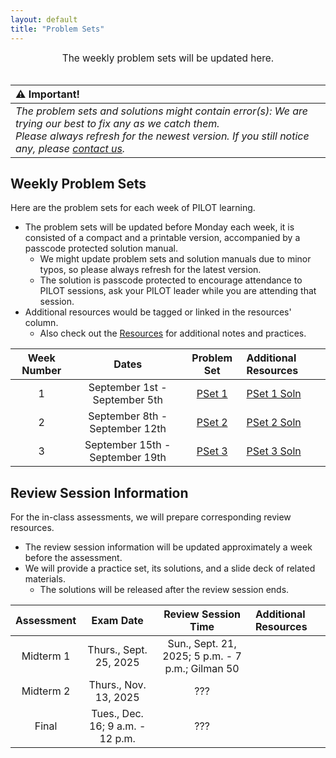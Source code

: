```yaml
---
layout: default
title: "Problem Sets"
---
```


<div style="text-align: center; font-size: 110%;">
    The weekly problem sets will be updated here.
</div>

<br>

|⚠️ Important!|
|:------------|
|*The problem sets and solutions might contain error(s): We are trying our best to fix any as we catch them.*<br>*Please always refresh for the newest version. If you still notice any, please [contact us](/FA25-Orgo-Greenberg/contacts.html).*|

## Weekly Problem Sets

Here are the problem sets for each week of PILOT learning.
- The problem sets will be updated before Monday each week, it is consisted of a compact and a printable version, accompanied by a passcode protected solution manual.
  - We might update problem sets and solution manuals due to minor typos, so please always refresh for the latest version.
  - The solution is passcode protected to encourage attendance to PILOT sessions, ask your PILOT leader while you are attending that session.
- Additional resources would be tagged or linked in the resources' column.
  - Also check out the [Resources](/FA25-Orgo-Greenberg/resources.html) for additional notes and practices.

| Week Number | Dates | Problem Set | Additional Resources |
|:-----------:|:-----:|:-----------:|:---------------------|
| 1 | September 1st - September 5th | [PSet 1](/FA25-Orgo-Greenberg/psets/ProblemSet01_Orgo1Greenberg_FA2025.pdf) | [PSet 1 Soln](/FA25-Orgo-Greenberg/psets/KEY%20PILOT%20ProblemSet01_Orgo1Greenberg_FA2025.pdf) |
| 2 | September 8th - September 12th | [PSet 2](/FA25-Orgo-Greenberg/psets/ProblemSet02_Orgo1Greenberg_FA2025.pdf) | [PSet 2 Soln](/FA25-Orgo-Greenberg/psets/KEY%20PILOT%20ProblemSet02_Orgo1Greenberg_FA2025.pdf) |
| 3 | September 15th - September 19th | [PSet 3](/FA25-Orgo-Greenberg/psets/ProblemSet03_Orgo1Greenberg_FA2025.pdf) | [PSet 3 Soln](/FA25-Orgo-Greenberg/psets/KEY%20PILOT%20ProblemSet03_Orgo1Greenberg_FA2025.pdf) |

## Review Session Information

For the in-class assessments, we will prepare corresponding review resources.
- The review session information will be updated approximately a week before the assessment.
- We will provide a practice set, its solutions, and a slide deck of related materials.
    - The solutions will be released after the review session ends.

| Assessment | Exam Date | Review Session Time | Additional Resources |
|:----------:|:---------:|:-------------------:|:---------------------|
| Midterm 1 | Thurs., Sept. 25, 2025 | Sun., Sept. 21, 2025; 5 p.m. - 7 p.m.; Gilman 50  |  |
| Midterm 2 | Thurs., Nov. 13, 2025 | ??? |  |
| Final | Tues., Dec. 16; 9 a.m. - 12 p.m. | ??? |  |
